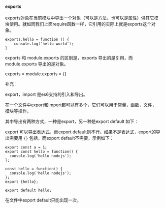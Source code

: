 #### exports

exports对象在当前模块中导出一个对象（可以是方法，也可以是属性）供其它模块使用。就如同我们上面require函数一样，它引用的实际上就是exports这个对象。

```
exports.hello = function () {
	console.log('hello world');
}
```

exports 和 module.exports 的区别是，exports 导出的是引用，而module.exports 导出的是对象。

  exports = module.exports = {}

补充：

export，import 是es6支持的引入和导出。

在一个文件中export和import都可以有多个，它们可以用于常量，函数，文件，模块等操作。

其中导出有两种方式，一种是export，另一种是export default 如下：

export 可以导出表达式，而export default则不行。如果不是表达式，export的导出需要用 `{}` 包括，而export default不需要，示例如下：

```
export const a = 1;
export const hello = function() {
  console.log('hello nodejs');
};

const hello = function() {
  console.log('hello nodejs');
};
export {hello};

export default hello;

```

在文件中export default只能出现一次。